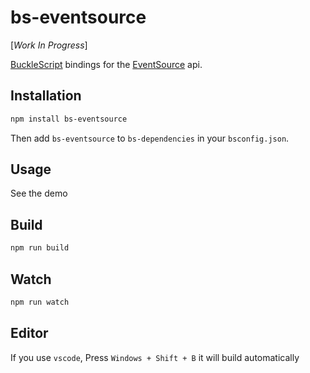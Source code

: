 # bs-eventsource

[_Work In Progress_]

[BuckleScript](https://github.com/bloomberg/bucklescript) bindings for the [EventSource](https://developer.mozilla.org/en-US/docs/Web/API/EventSource) api.

## Installation

```sh
npm install bs-eventsource
```

Then add `bs-eventsource` to `bs-dependencies` in your `bsconfig.json`.

## Usage

See the demo

## Build

```sh
npm run build
```

## Watch

```sh
npm run watch
```

## Editor

If you use `vscode`, Press `Windows + Shift + B` it will build automatically
